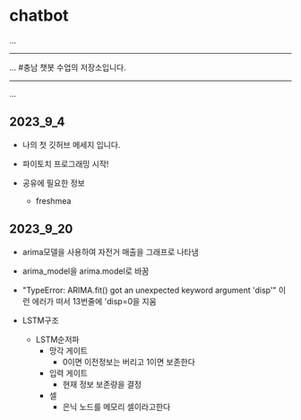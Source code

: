 # chatbot
...
- - - 
...
#충남 챗봇 수업의 저장소입니다.


- - -
...
## 2023_9_4

* 나의 첫 깃허브 메세지 입니다.

* 파이토치 프로그래밍 시작!

* 공유에 필요한 정보
    * freshmea

## 2023_9_20 
* arima모델을 사용하여 자전거 매출을 그래프로 나타냄
* arima_model을 arima.model로 바꿈
* "TypeError: ARIMA.fit() got an unexpected keyword argument 'disp'" 이런 에러가 떠서 13번줄에   'disp=0을 지움

* LSTM구조
    * LSTM순저파
        * 망각 게이트
            * 0이면 이전정보는 버리고 1이면 보존한다
        * 입력 게이트
            * 현재 정보 보존량을 결정
        * 셀
            * 은닉 노드를 메모리 셀이라고한다

